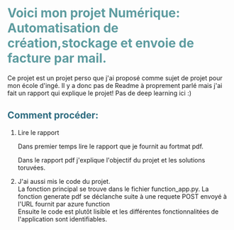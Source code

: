<!-- ####### HEY, I AM THE SOURCE EDITOR! #########-->
<h1 style="color: #5e9ca0;">Voici mon projet Num&eacute;rique: Automatisation de cr&eacute;ation,stockage et envoie de facture par mail.</h1>
<p>Ce projet est un projet perso que j'ai proposé comme sujet de projet pour mon école d'ingé. Il y a donc pas de Readme à proprement parlé mais j'ai fait un rapport qui explique le projet! Pas de deep learning ici :)</p>
<h2 style="color: #2e6c80;">Comment proc&eacute;der:</h2>
<ol>
<li>Lire le rapport
<p>Dans premier temps lire le rapport que je fournit au fortmat pdf.</p>
<p>Dans le rapport pdf j'explique l'objectif du projet et les solutions toruv&eacute;es.</p>
</li>
<li>J'ai aussi mis le code du projet. <br />La fonction principal se trouve dans le fichier function_app.py. La fonction generate pdf se d&eacute;clanche suite &agrave; une requete POST envoy&eacute; &agrave; l'URL fournit par azure function<br />Ensuite le code est plutôt lisible et les diff&eacute;rentes fonctionnalit&eacute;es de l'application sont identifiables.</li>
</ol>
<p>&nbsp;</p>
<p>&nbsp;</p>
<p><strong>&nbsp;</strong></p>

